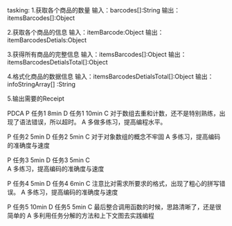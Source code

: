 
tasking:
1.获取各个商品的数量
输入：barcodes[]:String
输出：itemsBarcodes[]:Object

2.获取各个商品的信息
输入：itemBarcode:Object
输出：itemBarcodesDetials:Object

3.获得所有商品的完整信息
输入：itemsBarcodes[]:Object
输出：itemsBarcodesDetialsTotal[]:Object

4.格式化商品的数据信息
输入：itemsBarcodesDetialsTotal[]:Object
输出：infoStringArray[] :String

5.输出需要的Receipt 


PDCA
P       任务1     8min
D       任务1     10min
C      对于数组去重和计数，还不是特别熟练，出现了语法错误，所以超时。
A       多做多练习，提高编程水平。

P       任务2     5min
D       任务2     5min
C      对于对象数组的概念不牢固
A     多练习，提高编码的准确度与速度

P       任务3     5min
D       任务3     5min
C      
A     多练习，提高编码的准确度与速度

P       任务4     5min
D       任务4     6min
C       注意比对需求所要求的格式，出现了粗心的拼写错误。
A      多练习，提高编码的准确度与速度

P       任务5     10min
D       任务5     5min
C      最后整合调用函数的时候，思路清晰了，还是很简单的
A      多利用任务分解的方法和上下文图去实践编程
